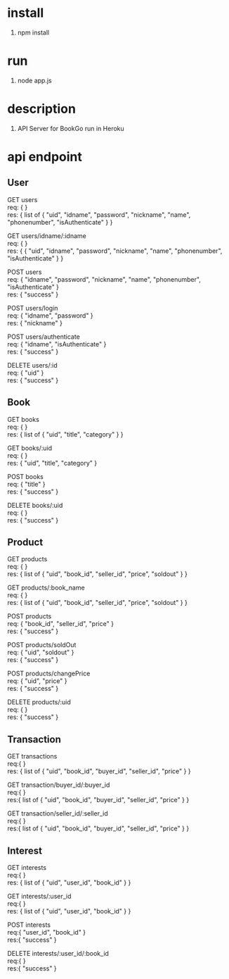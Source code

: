 # install
1. npm install

# run
1. node app.js

# description
1. API Server for BookGo run in Heroku

# api endpoint
## User
GET users <br/>
req: {
}<br/>
res: {
  list of 
  {
    "uid",
    "idname",
    "password",
    "nickname",
    "name",
    "phonenumber",
    "isAuthenticate"
  }
}<br/>

GET users/idname/:idname <br/>
req: {
}<br/>
res: {
  {
    "uid",
    "idname",
    "password",
    "nickname",
    "name",
    "phonenumber",
    "isAuthenticate"
  }
}<br/>

POST users <br/>
req: {
  "idname",
  "password",
  "nickname",
  "name",
  "phonenumber",
  "isAuthenticate"
}<br/>
res: {
  "success"
}<br/>

POST users/login<br/>
req: {
  "idname",
  "password"
}<br/>
res: {
  "nickname"
}<br/>

POST users/authenticate<br/>
req: {
  "idname",
  "isAuthenticate"
}<br/>
res: {
  "success"
}<br/>

DELETE users/:id<br/>
req: {
  "uid"
}<br/>
res: {
  "success"
}<br/>


## Book
GET books<br/>
req: {
}<br/>
res: {
  list of 
  {
    "uid",
    "title",
    "category"
  }
}<br/>

GET books/:uid<br/>
req: {
}<br/>
res: {
  "uid",
  "title",
  "category"
}<br/>

POST books<br/>
req: {
  "title"
}<br/>
res: {
  "success"
}<br/>

DELETE books/:uid<br/>
req: {
}<br/>
res: {
  "success"
}<br/>


## Product
GET products<br/>
req: {
}<br/>
res: {
  list of 
  {
    "uid",
    "book_id",
    "seller_id",
    "price",
    "soldout"
  }
}<br/>

GET products/:book_name<br/>
req: {
}<br/>
res: {
  list of 
  {
    "uid",
    "book_id",
    "seller_id",
    "price",
    "soldout"
  }
}<br/>

POST products<br/>
req: {
  "book_id",
  "seller_id",
  "price"
}<br/>
res: {
  "success"
}<br/>

POST products/soldOut<br/>
req: {
  "uid",
  "soldout"
}<br/>
res: {
  "success"
}<br/>

POST products/changePrice<br/>
req: {
  "uid",
  "price"
}<br/>
res: {
  "success"
}<br/>

DELETE products/:uid<br/>
req: {
}<br/>
res: {
  "success"
}<br/>


## Transaction
GET transactions<br/>
req:{
}<br/>
res: {
  list of 
  {
    "uid",
    "book_id",
    "buyer_id",
    "seller_id",
    "price"
  }
}<br/>

GET transaction/buyer_id/:buyer_id<br/>
req:{
}<br/>
res:{
  list of 
  {
    "uid",
    "book_id",
    "buyer_id",
    "seller_id",
    "price"
  }
}<br/>

GET transaction/seller_id/:seller_id<br/>
req:{
}<br/>
res:{
  list of 
  {
    "uid",
    "book_id",
    "buyer_id",
    "seller_id",
    "price"
  }
}<br/>

## Interest
GET interests<br/>
req:{
}<br/>
res: {
  list of 
  {
    "uid",
    "user_id",
    "book_id"
  }
}<br/>

GET interests/:user_id<br/>
req:{
}<br/>
res: {
  list of 
  {
    "uid",
    "user_id",
    "book_id"
  }
}<br/>

POST interests<br/>
req:{
  "user_id",
  "book_id"
}<br/>
res:{
  "success"
}<br/>

DELETE interests/:user_id/:book_id<br/>
req:{
}<br/>
res:{
  "success"
}<br/>
